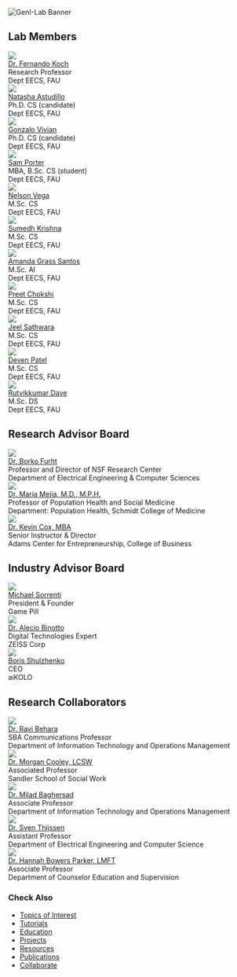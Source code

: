 ![GenI-Lab Banner](./images/genilab-banner.png)

<!-- HTML generated by people.py on 2025-07-14 19:33 -->


## Lab Members

<!-- Lab Members :: BEGIN -->
<div class="grid-container" data-columns="3">

  <div class="grid-item person-card">
    <img src="./images/people/kochf-headshot.png">
    <div class="person-name"><a href="https://www.fau.edu/engineering/directory/faculty/koch/">Dr. Fernando Koch</a></div>
    <div class="person-title">Research Professor<br/> Dept EECS, FAU</div>
  </div>

  <div class="grid-item person-card">
    <img src="./images/people/nastudillo2024-headshot.png">
    <div class="person-name"><a href="https://www.linkedin.com/in/natashaastudillo/">Natasha Astudillo</a></div>
    <div class="person-title">Ph.D. CS (candidate)<br/> Dept EECS, FAU</div>
  </div>

  <div class="grid-item person-card">
    <img src="./images/people/gvivian2022-headshot.png">
    <div class="person-name"><a href="https://www.linkedin.com/in/gonvivian/">Gonzalo Vivian</a></div>
    <div class="person-title">Ph.D. CS (candidate)<br/> Dept EECS, FAU</div>
  </div>

  <div class="grid-item person-card">
    <img src="./images/people/samanthaport2022-headshot.png">
    <div class="person-name"><a href="https://www.linkedin.com/in/samporter-cs/">Sam Porter</a></div>
    <div class="person-title">MBA, B.Sc. CS (student)<br/> Dept EECS, FAU</div>
  </div>

  <div class="grid-item person-card">
    <img src="./images/people/vegan2023-headshot.png">
    <div class="person-name"><a href="https://www.linkedin.com/in/nvegamarrero/">Nelson Vega</a></div>
    <div class="person-title">M.Sc. CS<br/> Dept EECS, FAU</div>
  </div>

  <div class="grid-item person-card">
    <img src="./images/people/svizarsuyesh2024-headshot.png">
    <div class="person-name"><a href="https://www.linkedin.com/in/sumedh-vyk/">Sumedh Krishna</a></div>
    <div class="person-title">M.Sc. CS<br/> Dept EECS, FAU</div>
  </div>

  <div class="grid-item person-card">
    <img src="./images/people/agrasssantos2023-headshot.png">
    <div class="person-name"><a href="https://www.linkedin.com/in/amandagrass">Amanda Grass Santos</a></div>
    <div class="person-title">M.Sc. AI<br/> Dept EECS, FAU</div>
  </div>

  <div class="grid-item person-card">
    <img src="./images/people/pchokshi2024-headshot.png">
    <div class="person-name"><a href="https://www.linkedin.com/in/preet-chokshi-6b7096233">Preet Chokshi</a></div>
    <div class="person-title">M.Sc. CS<br/> Dept EECS, FAU</div>
  </div>

  <div class="grid-item person-card">
    <img src="./images/people/jsathwara2024-headshot.png">
    <div class="person-name"><a href="https://www.linkedin.com/in/jeel209/">Jeel Sathwara</a></div>
    <div class="person-title">M.Sc. CS<br/> Dept EECS, FAU</div>
  </div>

  <div class="grid-item person-card">
    <img src="./images/people/devenpravink2024-headshot.png">
    <div class="person-name"><a href="https://www.linkedin.com/in/devenpatel0">Deven Patel</a></div>
    <div class="person-title">M.Sc. CS<br/> Dept EECS, FAU</div>
  </div>

  <div class="grid-item person-card">
    <img src="./images/people/rdave2024-headshot.png">
    <div class="person-name"><a href="https://www.linkedin.com/in/dave-rutvikkumar/">Rutvikkumar Dave</a></div>
    <div class="person-title">M.Sc. DS<br/> Dept EECS, FAU</div>
  </div>

</div>
<!-- Lab Members :: END -->


## Research Advisor Board

<!-- Research Advisor Board :: BEGIN -->
<div class="grid-container" data-columns="3">

  <div class="grid-item person-card">
    <img src="./images/people/bfurht-headshot.png">
    <div class="person-name"><a href="https://www.fau.edu/engineering/directory/faculty/furht/">Dr. Borko Furht</a></div>
    <div class="person-title">Professor and Director of NSF Research Center<br/> Department of Electrical Engineering & Computer Sciences</div>
  </div>

  <div class="grid-item person-card">
    <img src="./images/people/mejiam-headshot.png">
    <div class="person-name"><a href="https://www.fau.edu/medicine/directory/maria-mejia/">Dr. Maria Mejia, M.D., M.P.H.</a></div>
    <div class="person-title">Professor of Population Health and Social Medicine<br/> Department: Population Health, Schmidt College of Medicine</div>
  </div>

  <div class="grid-item person-card">
    <img src="./images/people/kcox24-headshot.png">
    <div class="person-name"><a href="https://business.fau.edu/faculty-research/faculty-profiles/profile/kcox24.php">Dr. Kevin Cox, MBA</a></div>
    <div class="person-title">Senior Instructor & Director<br/> Adams Center for Entrepreneurship, College of Business</div>
  </div>

</div>
<!-- Research Advisor Board :: END -->


## Industry Advisor Board

<!-- Industry Advisor Board :: BEGIN -->
<div class="grid-container" data-columns="3">

  <div class="grid-item person-card">
    <img src="./images/people/msorrenti-headshot.png">
    <div class="person-name"><a href="https://www.linkedin.com/in/mike-sorrenti/?originalSubdomain=ca">Michael Sorrenti</a></div>
    <div class="person-title">President & Founder<br/> Game Pill</div>
  </div>

  <div class="grid-item person-card">
    <img src="./images/people/abinotto-headshot.png">
    <div class="person-name"><a href="https://www.linkedin.com/in/aleciobinotto/?originalSubdomain=de">Dr. Alecio Binotto</a></div>
    <div class="person-title">Digital Technologies Expert<br/> ZEISS Corp</div>
  </div>

  <div class="grid-item person-card">
    <img src="./images/people/bshulzhenko-headshot.jpg">
    <div class="person-name"><a href="https://www.linkedin.com/in/boris-shulzhenko-94706764/">Boris Shulzhenko</a></div>
    <div class="person-title">CEO<br/> aiKOLO</div>
  </div>

</div>
<!-- Industry Advisor Board :: END -->


## Research Collaborators

<!-- Research Collaborators :: BEGIN -->
<div class="grid-container" data-columns="3">

  <div class="grid-item person-card">
    <img src="./images/people/rbehara-headshot.png">
    <div class="person-name"><a href="https://business.fau.edu/faculty-research/faculty-profiles/profile/rbehara.php">Dr. Ravi Behara</a></div>
    <div class="person-title">SBA Communications Professor<br/> Department of Information Technology and Operations Management</div>
  </div>

  <div class="grid-item person-card">
    <img src="./images/people/cooley-headshot.png">
    <div class="person-name"><a href="https://www.fau.edu/sw-cj/ssw/faculty-and-staff/people/cooley/">Dr. Morgan Cooley, LCSW</a></div>
    <div class="person-title">Associated Professor<br/> Sandler School of Social Work</div>
  </div>

  <div class="grid-item person-card">
    <img src="./images/people/mbaghersad-headshot.png">
    <div class="person-name"><a href="https://www.linkedin.com/in/miladbaghersad/">Dr. Milad Baghersad</a></div>
    <div class="person-title">Associate Professor<br/> Department of Information Technology and Operations Management</div>
  </div>

  <div class="grid-item person-card">
    <img src="./images/people/sthijssen-headshot.png">
    <div class="person-name"><a href="https://www.fau.edu/engineering/directory/faculty/thijssen/">Dr. Sven Thijssen</a></div>
    <div class="person-title">Assistant Professor<br/> Department of Electrical Engineering and Computer Science</div>
  </div>

  <div class="grid-item person-card">
    <img src="./images/people/bowersp-headshot.jpg">
    <div class="person-name"><a href="https://www.linkedin.com/in/hannah-bowers-parker-ph-d-lmft-029645121/">Dr. Hannah Bowers Parker, LMFT</a></div>
    <div class="person-title">Associate Professor<br/> Department of Counselor Education and Supervision</div>
  </div>

</div>
<!-- Research Collaborators :: END -->


### Check Also

* [Topics of Interest](./projects.md#topics-of-interest)
* [Tutorials](./knowledge.md#tutorials)
* [Education](./knowledge.md#education)
* [Projects](./projects.md)
* [Resources](./projects.md#resources) 
* [Publications](./knowledge.md#publications)
* [Collaborate](./collaborate.md)
